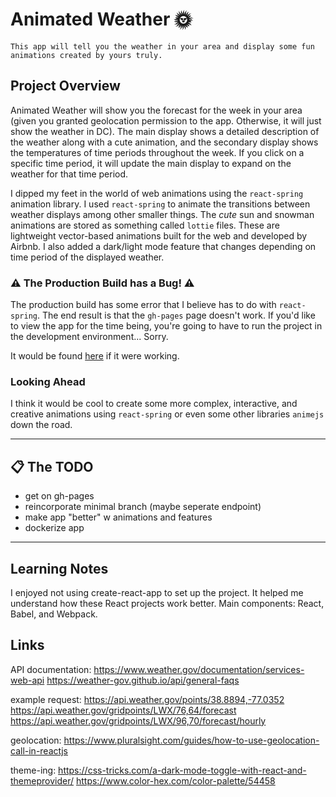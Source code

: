 # Animated Weather 🌞

```Sales Pitch
This app will tell you the weather in your area and display some fun animations created by yours truly.
```

 <!-- [See the working app!](https://kyungjinjpark.github.io/animated-weather/) -->

## Project Overview

Animated Weather will show you the forecast for the week in your area (given you granted geolocation permission to the app. Otherwise, it will just show the weather in DC). The main display shows a detailed description of the weather along with a cute animation, and the secondary display shows the temperatures of time periods throughout the week. If you click on a specific time period, it will update the main display to expand on the weather for that time period. 

I dipped my feet in the world of web animations using the `react-spring` animation library. I used `react-spring` to animate the transitions between weather displays among other smaller things. The *cute* sun and snowman animations are stored as something called `lottie` files. These are lightweight vector-based animations built for the web and developed by Airbnb. I also added a dark/light mode feature that changes depending on time period of the displayed weather.

### ⚠ The Production Build has a Bug! ⚠

The production build has some error that I believe has to do with `react-spring`. The end result is that the `gh-pages` page doesn't work. If you'd like to view the app for the time being, you're going to have to run the project in the development environment... Sorry.

It would be found [here](https://kyungjinjpark.github.io/animated-weather/) if it were working.

### Looking Ahead

I think it would be cool to create some more complex, interactive, and creative animations using `react-spring` or even some other libraries `animejs` down the road.

---

## 📋 The TODO

- get on gh-pages
- reincorporate minimal branch (maybe seperate endpoint)  
- make app "better" w animations and features
- dockerize app

---

## Learning Notes

I enjoyed not using create-react-app to set up the project. It helped me understand how these React projects work better. Main components: React, Babel, and Webpack.

## Links

API documentation:
https://www.weather.gov/documentation/services-web-api
https://weather-gov.github.io/api/general-faqs

example request: 
https://api.weather.gov/points/38.8894,-77.0352
https://api.weather.gov/gridpoints/LWX/76,64/forecast
https://api.weather.gov/gridpoints/LWX/96,70/forecast/hourly

geolocation:
https://www.pluralsight.com/guides/how-to-use-geolocation-call-in-reactjs

theme-ing:
https://css-tricks.com/a-dark-mode-toggle-with-react-and-themeprovider/
https://www.color-hex.com/color-palette/54458
